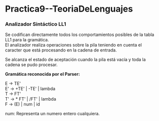 # Practica9--TeoriaDeLenguajes
<h3>Analizador Sintáctico LL1</h3>

<p>Se codifican directamente todos los comportamientos posibles de la tabla LL1 para la gramática.<br>
El analizador realiza operaciones sobre la pila teniendo en cuenta el caracter que está procesando en la cadena de entrada.</p>

<p>Se alcanza el estado de aceptación cuando la pila está vacía y toda la cadena se pudo procesar.</p>

**Gramática reconocida por el Parser:**

E -> TE'<br>
E' -> +TE' | -TE' | lambda<br>
T -> FT'<br>
T' -> * FT' | /FT' | lambda<br>
F -> (E) | num | id<br>

num: Representa un numero entero cualquiera.
